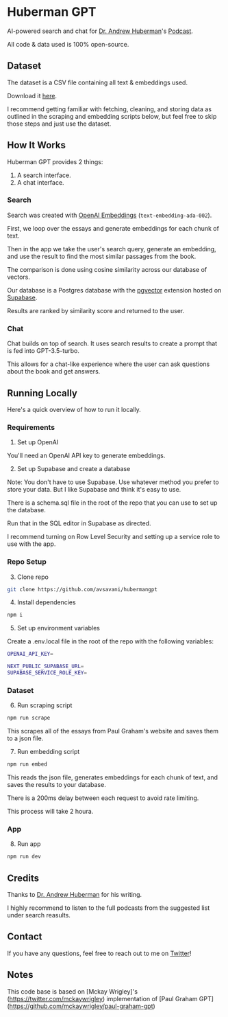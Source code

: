 # Huberman GPT

AI-powered search and chat for [Dr. Andrew Huberman](https://twitter.com/hubermanlab)'s [Podcast](http://hubermanlab.com).

All code & data used is 100% open-source.

## Dataset

The dataset is a CSV file containing all text & embeddings used.

Download it [here](https://drive.google.com/drive/folders/1CKs1hzwMT34tnQjpsN40yxov4FLFT-BN?usp=share_link).

I recommend getting familiar with fetching, cleaning, and storing data as outlined in the scraping and embedding scripts below, but feel free to skip those steps and just use the dataset.

## How It Works

Huberman GPT provides 2 things:

1. A search interface.
2. A chat interface.

### Search

Search was created with [OpenAI Embeddings](https://platform.openai.com/docs/guides/embeddings) (`text-embedding-ada-002`).

First, we loop over the essays and generate embeddings for each chunk of text.

Then in the app we take the user's search query, generate an embedding, and use the result to find the most similar passages from the book.

The comparison is done using cosine similarity across our database of vectors.

Our database is a Postgres database with the [pgvector](https://github.com/pgvector/pgvector) extension hosted on [Supabase](https://supabase.com/).

Results are ranked by similarity score and returned to the user.

### Chat

Chat builds on top of search. It uses search results to create a prompt that is fed into GPT-3.5-turbo.

This allows for a chat-like experience where the user can ask questions about the book and get answers.

## Running Locally

Here's a quick overview of how to run it locally.

### Requirements

1. Set up OpenAI

You'll need an OpenAI API key to generate embeddings.

2. Set up Supabase and create a database

Note: You don't have to use Supabase. Use whatever method you prefer to store your data. But I like Supabase and think it's easy to use.

There is a schema.sql file in the root of the repo that you can use to set up the database.

Run that in the SQL editor in Supabase as directed.

I recommend turning on Row Level Security and setting up a service role to use with the app.

### Repo Setup

3. Clone repo

```bash
git clone https://github.com/avsavani/hubermangpt
```

4. Install dependencies

```bash
npm i
```

5. Set up environment variables

Create a .env.local file in the root of the repo with the following variables:

```bash
OPENAI_API_KEY=

NEXT_PUBLIC_SUPABASE_URL=
SUPABASE_SERVICE_ROLE_KEY=
```

### Dataset

6. Run scraping script

```bash
npm run scrape
```

This scrapes all of the essays from Paul Graham's website and saves them to a json file.

7. Run embedding script

```bash
npm run embed
```

This reads the json file, generates embeddings for each chunk of text, and saves the results to your database.

There is a 200ms delay between each request to avoid rate limiting.

This process will take 2 houra.

### App

8. Run app

```bash
npm run dev
```

## Credits

Thanks to [Dr. Andrew Huberman](https://twitter.com/paulg) for his writing.

I highly recommend to listen to the full podcasts from the suggested list under search reasults.

## Contact

If you have any questions, feel free to reach out to me on [Twitter](https://twitter.com/ashishsavani1)!

## Notes

This code base is based on [Mckay Wrigley]'s (https://twitter.com/mckaywrigley) implementation of [Paul Graham GPT] (https://github.com/mckaywrigley/paul-graham-gpt)
